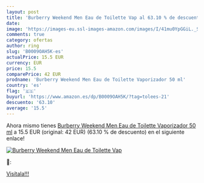 ```yaml
---
layout: post
title: 'Burberry Weekend Men Eau de Toilette Vap al 63.10 % de descuento'
date: 
image: 'https://images-eu.ssl-images-amazon.com/images/I/41mu0YpGGiL._SL200_.jpg'
comments: true
category: ofertas
author: ring
slug: 'B0009OAH5K-es'
actualPrice: 15.5 EUR
currency: EUR
price: 15.5
comparePrice: 42 EUR
prodname: 'Burberry Weekend Men Eau de Toilette Vaporizador 50 ml'
country: 'es'
flag: '🇪🇸'
buyurl: 'https://www.amazon.es/dp/B0009OAH5K/?tag=tolees-21'
descuento: '63.10'
average: '15.5'
---
```


Ahora mismo tienes [Burberry Weekend Men Eau de Toilette Vaporizador 50 ml](https://www.amazon.es/dp/B0009OAH5K/?tag=tolees-21) a 15.5 EUR (original: 42 EUR) (63.10 %  de descuento) en el siguiente enlace!

[![Burberry Weekend Men Eau de Toilette Vap](https://images-eu.ssl-images-amazon.com/images/I/41mu0YpGGiL._SL200_.jpg)](https://www.amazon.es/dp/B0009OAH5K/?tag=tolees-21)

🔎:


[Visítala!!!](https://www.amazon.es/dp/B0009OAH5K/?tag=tolees-21)
